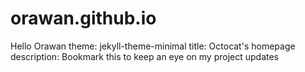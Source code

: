 # orawan.github.io
Hello Orawan
theme: jekyll-theme-minimal
title: Octocat's homepage
description: Bookmark this to keep an eye on my project updates
